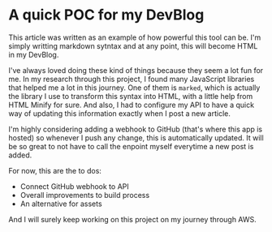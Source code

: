 <!--
AUTHOR=Kelly
KEYWORDS=POC
DATE=April 29, 2022
LAST_UPDATED=April 29, 2022
HASH=an-example-post
TIMESTAMP=2
-->

# A quick POC for my DevBlog

This article was written as an example of how powerful this tool can be. I'm simply writting markdown sytntax and at any point, this will become HTML in my DevBlog.

I've always loved doing these kind of things because they seem a lot fun for me. In my research through this project, I found many JavaScript libraries that helped me a lot in this journey. One of them is `marked`, which is actually the library I use to transform this syntax into HTML, with a little help from HTML Minify for sure. And also, I had to configure my API to have a quick way of updating this information exactly when I post a new article.

I'm highly considering adding a webhook to GitHub (that's where this app is hosted) so whenever I push any change, this is automatically updated. It will be so great to not have to call the enpoint myself everytime a new post is added.

For now, this are the to dos:

- Connect GitHub webhook to API
- Overall improvements to build process
- An alternative for assets

And I will surely keep working on this project on my journey through AWS.